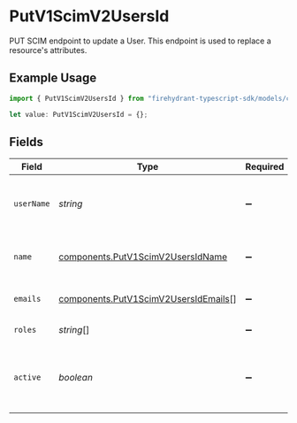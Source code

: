 # PutV1ScimV2UsersId

PUT SCIM endpoint to update a User. This endpoint is used to replace a resource's attributes.

## Example Usage

```typescript
import { PutV1ScimV2UsersId } from "firehydrant-typescript-sdk/models/components";

let value: PutV1ScimV2UsersId = {};
```

## Fields

| Field                                                                                        | Type                                                                                         | Required                                                                                     | Description                                                                                  |
| -------------------------------------------------------------------------------------------- | -------------------------------------------------------------------------------------------- | -------------------------------------------------------------------------------------------- | -------------------------------------------------------------------------------------------- |
| `userName`                                                                                   | *string*                                                                                     | :heavy_minus_sign:                                                                           | A service provider's unique identifier for the user                                          |
| `name`                                                                                       | [components.PutV1ScimV2UsersIdName](../../models/components/putv1scimv2usersidname.md)       | :heavy_minus_sign:                                                                           | The components of the user's name                                                            |
| `emails`                                                                                     | [components.PutV1ScimV2UsersIdEmails](../../models/components/putv1scimv2usersidemails.md)[] | :heavy_minus_sign:                                                                           | Email addresses for the User                                                                 |
| `roles`                                                                                      | *string*[]                                                                                   | :heavy_minus_sign:                                                                           | Roles for the User                                                                           |
| `active`                                                                                     | *boolean*                                                                                    | :heavy_minus_sign:                                                                           | Boolean that represents whether user is active                                               |